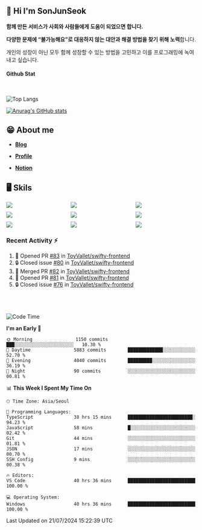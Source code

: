 ## 👋 Hi I'm SonJunSeok

**함께 만든 서비스가 사회와 사람들에게 도움이 되었으면 합니다.** 

**다양한 문제에 “불가능해요”로 대응하지 않는 대안과 해결 방법을 찾기 위해 노력**합니다. 

개인의 성장이 아닌 모두 함께 성장할 수 있는 방법을 고민하고 이를 프로그래밍에 녹여내고 싶습니다.

#### Github Stat
<div style="margin-top:50px;">

![Top Langs](https://github-readme-stats.vercel.app/api/top-langs/?username=kd02109&layout=compact&bg_color=dbf4ff&title_color=67adcc&text_color=67adcc&hide_border=true&show_icons=true&icon_color=67adcc&rank_icon=github&count_private=true&card_width=400px&card_height=300px)

[![Anurag's GitHub stats](https://github-readme-stats.vercel.app/api?username=kd02109&bg_color=dbf4ff&title_color=67adcc&text_color=67adcc&hide_border=true&show_icons=true&icon_color=67adcc&rank_icon=github&count_private=true&card_width=250px)](https://github.com/anuraghazra/github-readme-stats)


</div>



## 😁 About me
-  <a href="https://sonblog.vercel.app/" target="_blank"><strong>Blog</strong></a>

-  <a href="https://nostalgic-marquis-7af.notion.site/Frontend-Engineer-ec9b6e38c7824e7fb7f6fca4fc8564a5?pvs=74" target="_blank"><strong>Profile</strong></a>

-  <a href="https://nostalgic-marquis-7af.notion.site/Front-End-f0f3b7fcec3045c482c1cd33dfcf2abc?pvs=74" target="_blank"><strong>Notion</strong></a>

## 🖥️ Skils


<div style="display:grid; grid-template-rows:repeat(3, 1fr); grid-template-columns:repeat(3, 1fr); gap:10px">
  <img src="https://img.shields.io/badge/javascript-F7DF1E?style=flat-square&logo=javascript&logoColor=black"> 
  <img src="https://img.shields.io/badge/typescript-3178C6?style=flat-square&logo=typescript&logoColor=white"/>
  <img src="https://img.shields.io/badge/react-61DAFB?style=flat-square&logo=react&logoColor=black"/>
  <img src="https://img.shields.io/badge/redux-764ABC?style=flat-square&logo=redux&logoColor=white"/>
  <img src="https://img.shields.io/badge/styledcomponents-DB7093?style=flat-square&logo=styledcomponents&logoColor=white"/>
  <img src="https://img.shields.io/badge/tailwindcss-06B6D4?style=flat-square&logo=tailwindcss&logoColor=white"/>
  <img src="https://img.shields.io/badge/reactquery-FF4154?style=flat-square&logo=reactquery&logoColor=white"/>
  <img src="https://img.shields.io/badge/Next.js-B4B4DC?style=flat&logo=Next.js&logoColor=black"/>
  <img src="https://img.shields.io/badge/reactrouter-CA4245?style=flat-square&logo=reactrouter&logoColor=white"/>
</div>

### Recent Activity :zap:
<!--START_SECTION:activity-->
1. 💪 Opened PR [#83](https://github.com/ToyVallet/swifty-frontend/pull/83) in [ToyVallet/swifty-frontend](https://github.com/ToyVallet/swifty-frontend)
2. 🔒 Closed issue [#80](https://github.com/ToyVallet/swifty-frontend/issues/80) in [ToyVallet/swifty-frontend](https://github.com/ToyVallet/swifty-frontend)
3. 🎉 Merged PR [#82](https://github.com/ToyVallet/swifty-frontend/pull/82) in [ToyVallet/swifty-frontend](https://github.com/ToyVallet/swifty-frontend)
4. 💪 Opened PR [#81](https://github.com/ToyVallet/swifty-frontend/pull/81) in [ToyVallet/swifty-frontend](https://github.com/ToyVallet/swifty-frontend)
5. 🔒 Closed issue [#76](https://github.com/ToyVallet/swifty-frontend/issues/76) in [ToyVallet/swifty-frontend](https://github.com/ToyVallet/swifty-frontend)
<!--END_SECTION:activity-->

<br/>
<br/>

<!--START_SECTION:waka-->
![Code Time](http://img.shields.io/badge/Code%20Time-1%2C908%20hrs%201%20min-blue)

**I'm an Early 🐤** 

```text
🌞 Morning                1150 commits        ███░░░░░░░░░░░░░░░░░░░░░░   10.30 % 
🌆 Daytime                5883 commits        █████████████░░░░░░░░░░░░   52.70 % 
🌃 Evening                4040 commits        █████████░░░░░░░░░░░░░░░░   36.19 % 
🌙 Night                  90 commits          ░░░░░░░░░░░░░░░░░░░░░░░░░   00.81 % 
```


📊 **This Week I Spent My Time On** 

```text
🕑︎ Time Zone: Asia/Seoul

💬 Programming Languages: 
TypeScript               38 hrs 15 mins      ████████████████████████░   94.23 % 
JavaScript               58 mins             █░░░░░░░░░░░░░░░░░░░░░░░░   02.42 % 
Git                      44 mins             ░░░░░░░░░░░░░░░░░░░░░░░░░   01.81 % 
JSON                     17 mins             ░░░░░░░░░░░░░░░░░░░░░░░░░   00.70 % 
SSH Config               9 mins              ░░░░░░░░░░░░░░░░░░░░░░░░░   00.38 % 

🔥 Editors: 
VS Code                  40 hrs 36 mins      █████████████████████████   100.00 % 

💻 Operating System: 
Windows                  40 hrs 36 mins      █████████████████████████   100.00 % 
```


 Last Updated on 21/07/2024 15:22:39 UTC
<!--END_SECTION:waka-->
